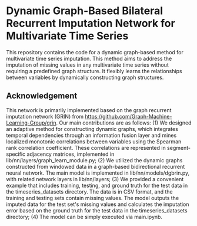 # Dynamic Graph-Based Bilateral Recurrent Imputation Network for Multivariate Time Series
This repository contains the code for a dynamic graph-based method for multivariate time series imputation. This method aims to address the imputation of missing values in any multivariate time series without requiring a predefined graph structure. It flexibly learns the relationships between variables by dynamically constructing graph structures.
## Acknowledgement
This network is primarily implemented based on the graph recurrent imputation network (GRIN) from https://github.com/Graph-Machine-Learning-Group/grin. Our main contributions are as follows: (1) We designed an adaptive method for constructing dynamic graphs, which integrates temporal dependencies through an information fusion layer and mines localized monotonic correlations between variables using the Spearman rank correlation coefficient. These correlations are represented in segment-specific adjacency matrices, implemented in lib/nn/layers/graph_learn_module.py; (2) We utilized the dynamic graphs constructed from windowed data in a graph-based bidirectional recurrent neural network. The main model is implemented in lib/nn/models/dgbrin.py, with related network layers in lib/nn/layers; (3) We provided a convenient example that includes training, testing, and ground truth for the test data in the timeseries_datasets directory. The data is in CSV format, and the training and testing sets contain missing values. The model outputs the imputed data for the test set's missing values and calculates the imputation error based on the ground truth for the test data in the timeseries_datasets directory; (4) The model can be simply executed via main.ipynb.
